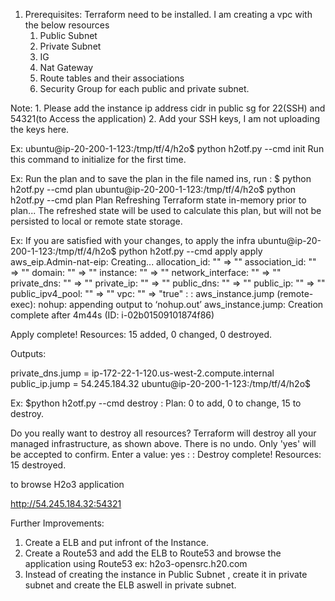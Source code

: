 1. Prerequisites: Terraform need to be installed.
I am creating a vpc with the below resources
    1. Public Subnet
    1. Private Subnet
    1. IG
    1. Nat Gateway
    2. Route tables and their associations
    1. Security Group for each public and private subnet.

Note:
    1. Please add the instance ip address cidr in public sg for 22(SSH) and 54321(to Access the application)
    2. Add your SSH keys, I am not uploading the keys here.

Ex:
ubuntu@ip-20-200-1-123:/tmp/tf/4/h2o$ python h2otf.py --cmd init
    Run this command to initialize for the first time.

Ex: Run the plan and to save the plan in the file named ins, run : $ python h2otf.py --cmd plan
ubuntu@ip-20-200-1-123:/tmp/tf/4/h2o$ python h2otf.py --cmd plan
Plan
Refreshing Terraform state in-memory prior to plan...
The refreshed state will be used to calculate this plan, but will not be
persisted to local or remote state storage.


Ex:
If you are satisfied with your changes, to apply the infra
ubuntu@ip-20-200-1-123:/tmp/tf/4/h2o$ python h2otf.py --cmd apply
apply
aws_eip.Admin-nat-eip: Creating...
  allocation_id:     "" => "<computed>"
  association_id:    "" => "<computed>"
  domain:            "" => "<computed>"
  instance:          "" => "<computed>"
  network_interface: "" => "<computed>"
  private_dns:       "" => "<computed>"
  private_ip:        "" => "<computed>"
  public_dns:        "" => "<computed>"
  public_ip:         "" => "<computed>"
  public_ipv4_pool:  "" => "<computed>"
  vpc:               "" => "true"
  :
  :
  aws_instance.jump (remote-exec): nohup: appending output to ‘nohup.out’
aws_instance.jump: Creation complete after 4m44s (ID: i-02b01509101874f86)

Apply complete! Resources: 15 added, 0 changed, 0 destroyed.

Outputs:

private_dns.jump  = ip-172-22-1-120.us-west-2.compute.internal
public_ip.jump = 54.245.184.32
ubuntu@ip-20-200-1-123:/tmp/tf/4/h2o$

Ex: $python h2otf.py --cmd destroy
:
Plan: 0 to add, 0 to change, 15 to destroy.

Do you really want to destroy all resources?
  Terraform will destroy all your managed infrastructure, as shown above.
  There is no undo. Only 'yes' will be accepted to confirm.
  Enter a value: yes
  :
  :
  Destroy complete! Resources: 15 destroyed.

to browse H2o3 application

http://54.245.184.32:54321


Further Improvements:

1. Create a ELB and put infront of the Instance.
2. Create a Route53 and add the ELB to Route53 and browse the application using Route53 ex: h2o3-opensrc.h20.com
3. Instead of creating the instance in Public Subnet , create it in private subnet and create the ELB aswell in private subnet.